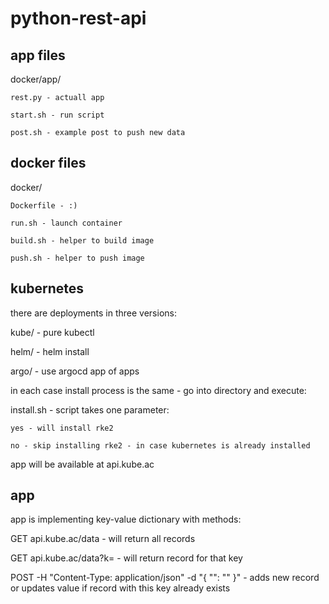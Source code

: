 # python-rest-api

## app files
docker/app/

    rest.py - actuall app
    
    start.sh - run script
    
    post.sh - example post to push new data
    
    
    
## docker files
docker/

    Dockerfile - :)
    
    run.sh - launch container
    
    build.sh - helper to build image
    
    push.sh - helper to push image
    
    

## kubernetes

there are deployments in three versions:

kube/ - pure kubectl

helm/ - helm install

argo/ - use argocd app of apps



in each case install process is the same - go into directory and execute:

install.sh - script takes one parameter:

    yes - will install rke2
    
    no - skip installing rke2 - in case kubernetes is already installed

app will be available at api.kube.ac



## app

app is implementing key-value dictionary with methods:

GET api.kube.ac/data - will return all records

GET api.kube.ac/data?k=<key> - will return record for that key
    
POST -H "Content-Type: application/json" -d "{ \"<key>\": \"<value>\" }" - adds new record or updates value if record with this key already exists
  
  
  
  
  
